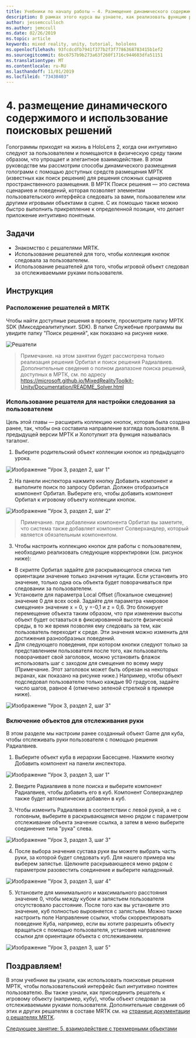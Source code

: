 ```yaml
---
title: Учебники по началу работы — 4. Размещение динамического содержимого и использование поисковых решений
description: В рамках этого курса вы узнаете, как реализовать функцию распознавания лиц Azure в приложении смешанной реальности.
author: jessemcculloch
ms.author: jemccull
ms.date: 02/26/2019
ms.topic: article
keywords: mixed reality, unity, tutorial, hololens
ms.openlocfilehash: 93fcdcdfb7941f377b2f3f7786368783415b1ef2
ms.sourcegitcommit: 6bc6757b9b273a63f260f1716c944603dfa51151
ms.translationtype: MT
ms.contentlocale: ru-RU
ms.lasthandoff: 11/01/2019
ms.locfileid: "73438403"
---
```

# <a name="4-placing-dynamic-content-and-using-solvers"></a>4. размещение динамического содержимого и использование поисковых решений

Голограммы приходят на жизнь в HoloLens 2, когда они интуитивно следуют за пользователем и помещаются в физическую среду таким образом, что упрощает и элегантное взаимодействие. В этом руководстве мы рассмотрим способы динамического размещения голограмм с помощью доступных средств размещения МРТК (известных как поиск решения) для решения сложных сценариев пространственного размещения. В МРТК Поиск решения — это система сценариев и поведений, которая позволяет элементам пользовательского интерфейса следовать за вами, пользователем или другими игровыми объектами в сцене. С их помощью также можно быстро выполнить прикрепление к определенной позиции, что делает приложение интуитивно понятным. 

## <a name="objectives"></a>Задачи

* Знакомство с решателями MRTK.
* Использование решателей для того, чтобы коллекция кнопок следовала за пользователем.
* Использование решателей для того, чтобы игровой объект следовал за отслеживаемыми руками пользователя.

## <a name="instructions"></a>Инструкция

### <a name="location-of-solvers-in-the-mrtk"></a>Расположение решателей в MRTK
 Чтобы найти доступные решения в проекте, просмотрите папку МРТК SDK (Микседреалититулкит. SDK). В папке Служебные программы вы увидите папку "Поиск решений", как показано на рисунке ниже.

![Решатели](images/lesson3_chapter1_step1im.PNG)

>Примечание. на этом занятии будет рассмотрена только реализация решения Орбитал и поиск решения Радиалвиев. Дополнительные сведения о полном диапазоне поиска решений, доступных в МРТК, см. по адресу https://microsoft.github.io/MixedRealityToolkit-Unity/Documentation/README_Solver.html

### <a name="use-a-solver-to-follow-the-user"></a>Использование решателя для настройки следования за пользователем
Цель этой главы — расширить коллекцию кнопок, которая была создана ранее, так, чтобы она составила направление взгляда пользователя. В предыдущей версии МРТК и Холотулкит эта функция называлась тагалонг.

1. Выберите родительский объект коллекции кнопок из предыдущего урока.

![Изображение "Урок 3, раздел 2, шаг 1"](images/Lesson3_chapter2_step1im.PNG)

2. На панели инспектора нажмите кнопку Добавить компонент и выполните поиск по запросу Орбитал. Должен отобразиться компонент Орбитал. Выберите его, чтобы добавить компонент Орбитал к игровому объекту коллекции кнопок.

![Изображение "Урок 3, раздел 2, шаг 2"](images/Lesson3_Chapter2_step2im.PNG)

>Примечание. при добавлении компонента Орбитал вы заметите, что система также добавляет компонент Солверхандлер, который является обязательным компонентом. 

3. Чтобы настроить коллекцию кнопок для работы с пользователем, необходимо реализовать следующие корректировки (см. рисунок ниже):
- В скрипте Орбитал задайте для раскрывающегося списка тип ориентации значение только значения нутации. Если установить это значение, только одна ось объекта будет поворачиваться при следовании за пользователем.
- Установите для параметра Local Offset (Локальное смещение) значение 0 для всех осей. Задайте для параметра «мировое смещение» значение x = 0, y =-0,1 и z = 0,6. Это блокирует перемещение объекта таким образом, что при изменении высоты объект будет оставаться в фиксированной высоте физической среды, в то же время позволяя ему следовать за тем, как пользователь переходит к среде. Эти значения можно изменить для достижения разнообразных поведений.
- Для следующего поведения, при котором кнопки следуют только за представлением пользователя после того, как пользователь поворачивает свой заголовок, можно установить флажок использовать шаг с заходом для смещения по всему миру (Примечание. Этот заголовок может быть обрезан на некоторых экранах, как показано на рисунке ниже.) Например, чтобы объект подследовал пользователю только каждые 90 градусов, задайте число шагов, равное 4 (отмечено зеленой стрелкой в примере ниже). 

![Изображение "Урок 3, раздел 2, шаг 3"](images/Lesson3_chapter2_step3im.PNG)

### <a name="enabling-objects-to-follow-tracked-hands"></a>Включение объектов для отслеживания руки

В этом разделе мы настроим ранее созданный объект Game для куба, чтобы отслеживать руки пользователя с помощью решения Радиалвиев.

1. Выберите объект куба в иерархии Басесцене. Нажмите кнопку Добавить компонент на панели инспектора. 

![Изображение "Урок 3, раздел 3, шаг 1"](images/Lesson3_Chapter3_step1im.PNG)

2. Введите Радиалвиев в поле поиска и выберите компонент Радиалвиев, чтобы добавить его в куб. Компонент Солверхандлер также будет автоматически добавлен в куб.

3. Чтобы изменить Радиалвиев в соответствии с левой рукой, а не с головным, выберите в раскрывающемся меню рядом с параметром отслеживание объекта значение ссылка, а затем в меню выберите соединение типа "рука" слева.

![Изображение "Урок 3, раздел 3, шаг 3"](images/Lesson3_chapter3_step3im.PNG)

4. После выбора значения сустава руки вы можете выбрать часть руки, за которой будет следовать куб. Для нашего примера мы выберем запястье. Щелкните раскрывающееся меню рядом с параметром разовестить соединение и выберите наладонный. 

![Изображение "Урок 3, раздел 3, шаг 4"](images/Lesson3_chapter3_step4im.PNG)

5. Установите для минимального и максимального расстояния значение 0, чтобы между кубом и запястьем пользователя отсутствовало расстояние. После того как вы установите это значение, куб полностью выровняется с запястьем. Можно также настроить поле Направление ссылки, чтобы скорректировать поведение Куба, например, если вы хотите разрешить объекту вращаться с помощью пользователя, установив направление ссылки для ориентации объекта с отслеживанием.

![Изображение "Урок 3, раздел 3, шаг 5"](images/Lesson3_chapter3_step5im.PNG)

## <a name="congratulations"></a>Поздравляем!
В этом учебнике вы узнали, как использовать поисковые решения МРТК, чтобы пользовательский интерфейс был интуитивно понятен пользователю. Вы также узнали, как присоединить решатель к игровому объекту (например, кубу), чтобы объект следовал за отслеживаемыми руками пользователя. Дополнительные сведения об этих и других решателях в составе MRTK см. на [странице документации о решателях MRTK](https://microsoft.github.io/MixedRealityToolkit-Unity/Documentation/README_Solver.html).

[Следующее занятие: 5. взаимодействие с трехмерными объектами](mrlearning-base-ch4.md)

